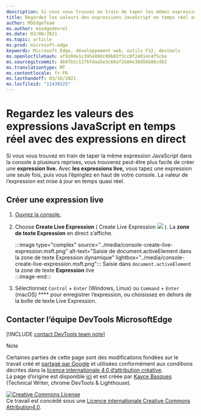 ```yaml
---
description: Si vous vous trouvez en train de taper les mêmes expressions JavaScript dans la console à plusieurs reprises, essayez plutôt Expressions live.
title: Regardez les valeurs des expressions JavaScript en temps réel avec des expressions en direct
author: MSEdgeTeam
ms.author: msedgedevrel
ms.date: 03/08/2021
ms.topic: article
ms.prod: microsoft-edge
keywords: Microsoft Edge, développement web, outils F12, devtools
ms.openlocfilehash: af920de1c395489dc09b83f3cc0f24814c4f5cbe
ms.sourcegitcommit: 4b9fb5c1176fdaa5e3c60af2b84e38d5bb86cd81
ms.translationtype: MT
ms.contentlocale: fr-FR
ms.lasthandoff: 03/16/2021
ms.locfileid: "11439225"
---
```

<!-- Copyright Kayce Basques 

   Licensed under the Apache License, Version 2.0 (the "License");
   you may not use this file except in compliance with the License.
   You may obtain a copy of the License at

       https://www.apache.org/licenses/LICENSE-2.0

   Unless required by applicable law or agreed to in writing, software
   distributed under the License is distributed on an "AS IS" BASIS,
   WITHOUT WARRANTIES OR CONDITIONS OF ANY KIND, either express or implied.
   See the License for the specific language governing permissions and
   limitations under the License.  -->

# <a name="watch-javascript-expression-values-in-real-time-with-live-expressions"></a>Regardez les valeurs des expressions JavaScript en temps réel avec des expressions en direct  

Si vous vous trouvez en train de taper la même expression JavaScript dans la console à plusieurs reprises, vous trouverez peut-être plus facile de créer une **expression live.**  Avec **les expressions live,** vous tapez une expression une seule fois, puis vous l’épinglez en haut de votre console.  La valeur de l’expression est mise à jour en temps quasi réel.  

## <a name="create-a-live-expression"></a>Créer une expression live  

1.  [Ouvrez la console.][DevToolsConsoleReferenceOpenConsole]  
1.  Choose **Create Live Expression** \( Create Live Expression ![ ](../media/create-live-expression-icon.msft.png) \).  La **zone de texte Expression** en direct s’affiche.  
    
    :::image type="complex" source="../media/console-create-live-expression.msft.png" alt-text="Saisie de document.activeElement dans la zone de texte Expression dynamique" lightbox="../media/console-create-live-expression.msft.png":::
       Saisie dans `document.activeElement` la zone de texte **Expression** live  
    :::image-end:::  
    
1.  Sélectionnez `Control` + `Enter` \(Windows, Linux\) ou `Command` + `Enter` \(macOS\) **** pour enregistrer l’expression, ou choisissez en dehors de la boîte de texte Live Expression.  

## <a name="getting-in-touch-with-the-microsoft-edge-devtools-team"></a>Contacter l’équipe DevTools MicrosoftEdge  

[!INCLUDE [contact DevTools team note](../includes/contact-devtools-team-note.md)]  

<!-- links -->  

[DevToolsConsoleReferenceOpenConsole]: ./reference.md#open-the-console "Ouvrez la console - Console Reference | Documents Microsoft"  

> [!NOTE]
> Certaines parties de cette page sont des modifications fondées sur le travail créé et [partagé par Google][GoogleSitePolicies] et utilisées conformément aux conditions décrites dans la [licence internationale 4,0 d’attribution créative][CCA4IL].  
> La page d’origine est disponible [ici](https://developers.google.com/web/tools/chrome-devtools/console/live-expressions) et est créée par [Kayce Basques][KayceBasques] \(Technical Writer, chrome DevTools \& Lighthouse\).  

[![Creative Commons License][CCby4Image]][CCA4IL]  
Ce travail est concédé sous une [Licence internationale Creative Commons Attribution4.0][CCA4IL].  

[CCA4IL]: https://creativecommons.org/licenses/by/4.0  
[CCby4Image]: https://i.creativecommons.org/l/by/4.0/88x31.png  
[GoogleSitePolicies]: https://developers.google.com/terms/site-policies  
[KayceBasques]: https://developers.google.com/web/resources/contributors/kaycebasques  
